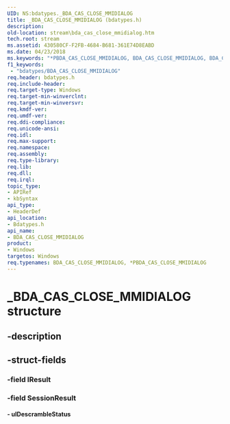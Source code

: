 ```yaml
---
UID: NS:bdatypes._BDA_CAS_CLOSE_MMIDIALOG
title: _BDA_CAS_CLOSE_MMIDIALOG (bdatypes.h)
description: 
old-location: stream\bda_cas_close_mmidialog.htm
tech.root: stream
ms.assetid: 430580CF-F2FB-4684-B681-361E74D8EABD
ms.date: 04/23/2018
ms.keywords: "*PBDA_CAS_CLOSE_MMIDIALOG, BDA_CAS_CLOSE_MMIDIALOG, BDA_CAS_CLOSE_MMIDIALOG structure [Streaming Media Devices], PBDA_CAS_CLOSE_MMIDIALOG, PBDA_CAS_CLOSE_MMIDIALOG structure pointer [Streaming Media Devices], _BDA_CAS_CLOSE_MMIDIALOG, bdatypes/BDA_CAS_CLOSE_MMIDIALOG, bdatypes/PBDA_CAS_CLOSE_MMIDIALOG, stream.bda_cas_close_mmidialog"
f1_keywords:
 - "bdatypes/BDA_CAS_CLOSE_MMIDIALOG"
req.header: bdatypes.h
req.include-header: 
req.target-type: Windows
req.target-min-winverclnt: 
req.target-min-winversvr: 
req.kmdf-ver: 
req.umdf-ver: 
req.ddi-compliance: 
req.unicode-ansi: 
req.idl: 
req.max-support: 
req.namespace: 
req.assembly: 
req.type-library: 
req.lib: 
req.dll: 
req.irql: 
topic_type:
- APIRef
- kbSyntax
api_type:
- HeaderDef
api_location:
- Bdatypes.h
api_name:
- BDA_CAS_CLOSE_MMIDIALOG
product:
- Windows
targetos: Windows
req.typenames: BDA_CAS_CLOSE_MMIDIALOG, *PBDA_CAS_CLOSE_MMIDIALOG
---
```


# _BDA_CAS_CLOSE_MMIDIALOG structure


## -description





## -struct-fields




### -field lResult


### -field SessionResult

 




#### - ulDescrambleStatus

